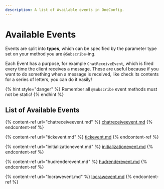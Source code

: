 ```yaml
---
description: A list of Available events in OneConfig.
---
```


# Available Events

Events are split into **types**, which can be specified by the parameter type set on your method you are `@Subscribe`-ing.

Each Event has a purpose, for example `ChatReceiveEvent`, which is fired every time the client receives a message. These are useful because if you want to do something when a message is received, like check its contents for a series of letters, you can do it easily!

{% hint style="danger" %}
Remember all `@Subscribe` event methods must not be static!
{% endhint %}

## List of Available Events

{% content-ref url="chatreceiveevent.md" %}
[chatreceiveevent.md](chatreceiveevent.md)
{% endcontent-ref %}

{% content-ref url="tickevent.md" %}
[tickevent.md](tickevent.md)
{% endcontent-ref %}

{% content-ref url="initializationevent.md" %}
[initializationevent.md](initializationevent.md)
{% endcontent-ref %}

{% content-ref url="hudrenderevent.md" %}
[hudrenderevent.md](hudrenderevent.md)
{% endcontent-ref %}

{% content-ref url="locrawevent.md" %}
[locrawevent.md](locrawevent.md)
{% endcontent-ref %}

